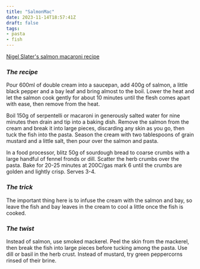```yaml
---
title: "SalmonMac"
date: 2023-11-14T18:57:41Z
draft: false
tags:
- pasta
- fish
---
```


[Nigel Slater's salmon macaroni recipe](https://www.theguardian.com/lifeandstyle/2014/may/27/salmon-macaroni-recipe-nigel-slater)

### *The recipe*
Pour 600ml of double cream into a saucepan, add 400g of salmon, a little black pepper and a bay leaf and bring almost to the boil. Lower the heat and let the salmon cook gently for about 10 minutes until the flesh comes apart with ease, then remove from the heat.

Boil 150g of serpentelli or macaroni in generously salted water for nine minutes then drain and tip into a baking dish. Remove the salmon from the cream and break it into large pieces, discarding any skin as you go, then tuck the fish into the pasta. Season the cream with two tablespoons of grain mustard and a little salt, then pour over the salmon and pasta.

In a food processor, blitz 50g of sourdough bread to coarse crumbs with a large handful of fennel fronds or dill. Scatter the herb crumbs over the pasta. Bake for 20-25 minutes at 200C/gas mark 6 until the crumbs are golden and lightly crisp. Serves 3-4.

### *The trick*
The important thing here is to infuse the cream with the salmon and bay, so leave the fish and bay leaves in the cream to cool a little once the fish is cooked.

### *The twist*
Instead of salmon, use smoked mackerel. Peel the skin from the mackerel, then break the fish into large pieces before tucking among the pasta. Use dill or basil in the herb crust. Instead of mustard, try green peppercorns rinsed of their brine.
